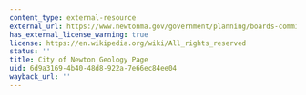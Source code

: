 ```yaml
---
content_type: external-resource
external_url: https://www.newtonma.gov/government/planning/boards-commissions/conservation-commission/public-education-and-involvement/geology-of-newton
has_external_license_warning: true
license: https://en.wikipedia.org/wiki/All_rights_reserved
status: ''
title: City of Newton Geology Page
uid: 6d9a3169-4b40-48d8-922a-7e66ec84ee04
wayback_url: ''
---
```

